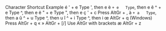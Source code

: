 Character	Shortcut	Example
é	' + e	Type ', then e
è	` + e	Type `, then e
ê	^ + e	Type ^, then e
ë	" + e	Type ", then e
ç	' + c	Press AltGr + ,
à	` + a	Type `, then a
û	^ + u	Type ^, then u
î	^ + i	Type ^, then i
œ	AltGr + q (Windows)	Press AltGr + q
« »	AltGr + [/]	Use AltGr with brackets
æ  AltGr + z
